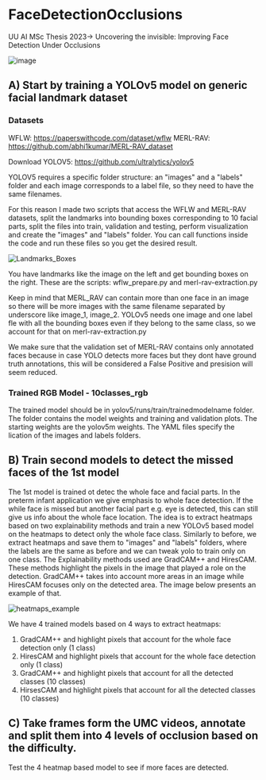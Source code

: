 # FaceDetectionOcclusions
UU AI MSc Thesis 2023-> Uncovering the invisible: Improving Face Detection Under Occlusions

![image](https://github.com/HelenVe/FaceDetectionOcclusions/assets/34419631/cf94eeee-50ed-4de4-945d-4df3536ee467)



## A) Start by training a YOLOv5 model on generic facial landmark dataset 
### Datasets 

WFLW: https://paperswithcode.com/dataset/wflw
MERL-RAV: https://github.com/abhi1kumar/MERL-RAV_dataset

Download YOLOV5: https://github.com/ultralytics/yolov5


YOLOV5 requires a specific folder structure: an "images" and a "labels" folder and each image corresponds to a label file, so they need to have the same filenames. 

For this reason I made two scripts that access the WFLW and MERL-RAV datasets, split the landmarks into bounding boxes corresponding to 10 facial parts, 
split the files into train, validation and testing, perform visualization and create the "images" and "labels" folder. 
You can call functions inside the code and run these files so you get the desired result. 

![Landmarks_Boxes](https://github.com/HelenVe/FaceDetectionOcclusions/assets/34419631/f184cf92-ff3d-4e4b-adf0-184c8b8da37c)

You have landmarks like the image on the left and get bounding boxes on the right. 
These are the scripts: wflw_prepare.py and merl-rav-extraction.py 

Keep in mind that MERL_RAV can contain more than one face in an image so there will be more images with the same filename separated by underscore like image_1, image_2.
YOLOv5 needs one image and one label fle with all the bounding boxes even if they belong to the same class, so we account for that on merl-rav-extraction.py 

We make sure that the validation set of MERL-RAV contains only annotated faces because in case YOLO detects more faces but they dont have ground truth annotations, this will be considered a False Positive and presision will seem reduced. 

### Trained RGB Model - 10classes_rgb

The trained model should be in yolov5/runs/train/trainedmodelname folder. The folder contains the model weights and training and validation plots. 
The starting weights are the yolov5m weights. The YAML files specify the lication of the images and labels folders. 

## B) Train second models to detect the missed faces of the 1st model

The 1st model is trained ot detec the whole face and facial parts. In the preterm infant application we give emphasis to whole face detection. If the while face is missed but another facial part e.g. eye is detected, this can still give us info about the whole face location. The idea is to extract heatmaps based on two explainability methods and train a new YOLOv5 based model on the heatmaps to detect only the whole face class. Similarly to before, we extract heatmaps and save them to "images" and "labels" folders, where the labels are the same as before and we can tweak yolo to train only on one class. The Explainability methods used are GradCAM++ and HiresCAM. These methods highlight the pixels in the image that played a role on the detection. 
GradCAM++ takes into account more areas in an image while HiresCAM focuses only on the detected area. The image below presents an example of that. 


![heatmaps_example](https://github.com/HelenVe/FaceDetectionOcclusions/assets/34419631/d11953a1-60a1-4ce5-a903-20d218c76037)

We have 4 trained models based on 4 ways to extract heatmaps:

1) GradCAM++ and highlight pixels that account for the whole face detection only (1 class)
2) HiresCAM and highlight pixels that account for the whole face detection only (1 class)
3) GradCAM++ and highlight pixels that account for all the detected classes (10 classes)
4) HirsesCAM and highlight pixels that account for all the detected classes (10 classes)

## C) Take frames form the UMC videos, annotate and split them into 4 levels of occlusion based on the difficulty. 
Test the 4 heatmap based model to see if more faces are detected. 
